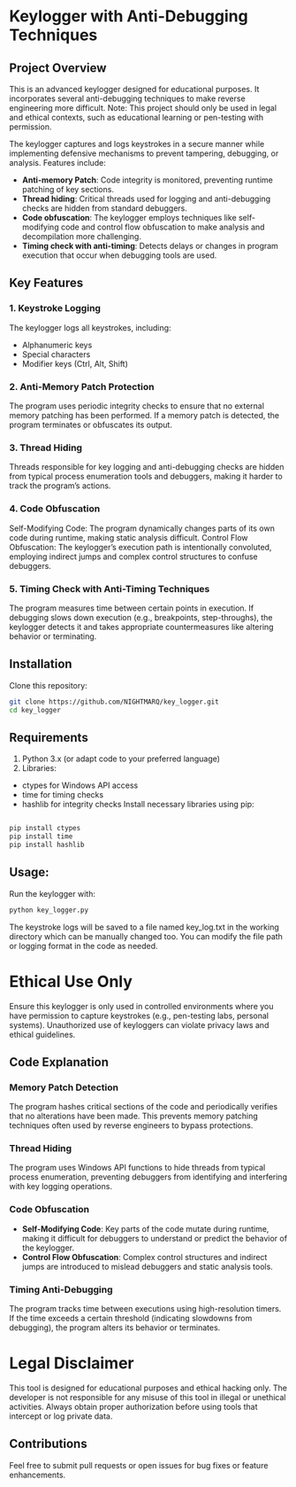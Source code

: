# Keylogger with Anti-Debugging Techniques

## Project Overview
This is an advanced keylogger designed for educational purposes. It incorporates several anti-debugging techniques to make reverse engineering more difficult. Note: This project should only be used in legal and ethical contexts, such as educational learning or pen-testing with permission.

The keylogger captures and logs keystrokes in a secure manner while implementing defensive mechanisms to prevent tampering, debugging, or analysis. 
Features include:

- **Anti-memory Patch**: Code integrity is monitored, preventing runtime patching of key sections.
- **Thread hiding**: Critical threads used for logging and anti-debugging checks are hidden from standard debuggers.
- **Code obfuscation**: The keylogger employs techniques like self-modifying code and control flow obfuscation to make analysis and decompilation more challenging.
- **Timing check with anti-timing**: Detects delays or changes in program execution that occur when debugging tools are used.

## Key Features
### 1. Keystroke Logging
The keylogger logs all keystrokes, including:

- Alphanumeric keys
- Special characters
- Modifier keys (Ctrl, Alt, Shift)
### 2. Anti-Memory Patch Protection
The program uses periodic integrity checks to ensure that no external memory patching has been performed. If a memory patch is detected, the program terminates or obfuscates its output.

### 3. Thread Hiding
Threads responsible for key logging and anti-debugging checks are hidden from typical process enumeration tools and debuggers, making it harder to track the program’s actions.

### 4. Code Obfuscation
Self-Modifying Code: The program dynamically changes parts of its own code during runtime, making static analysis difficult.
Control Flow Obfuscation: The keylogger’s execution path is intentionally convoluted, employing indirect jumps and complex control structures to confuse debuggers.

### 5. Timing Check with Anti-Timing Techniques
The program measures time between certain points in execution. If debugging slows down execution (e.g., breakpoints, step-throughs), the keylogger detects it and takes appropriate countermeasures like altering behavior or terminating.

## Installation
Clone this repository:

```bash
git clone https://github.com/NIGHTMARQ/key_logger.git
cd key_logger
```
## Requirements
1. Python 3.x (or adapt code to your preferred language)
2. Libraries:
- ctypes for Windows API access
- time for timing checks
- hashlib for integrity checks
Install necessary libraries using pip:

```bash

pip install ctypes
pip install time
pip install hashlib
```
## Usage:
Run the keylogger with:

```bash
python key_logger.py
```
The keystroke logs will be saved to a file named key_log.txt in the working directory which can be manually changed too. You can modify the file path or logging format in the code as needed.

# Ethical Use Only
Ensure this keylogger is only used in controlled environments where you have permission to capture keystrokes (e.g., pen-testing labs, personal systems). Unauthorized use of keyloggers can violate privacy laws and ethical guidelines.

## Code Explanation
### Memory Patch Detection
The program hashes critical sections of the code and periodically verifies that no alterations have been made. This prevents memory patching techniques often used by reverse engineers to bypass protections.

### Thread Hiding
The program uses Windows API functions to hide threads from typical process enumeration, preventing debuggers from identifying and interfering with key logging operations.

### Code Obfuscation
- **Self-Modifying Code**: Key parts of the code mutate during runtime, making it difficult for debuggers to understand or predict the behavior of the keylogger.
- **Control Flow Obfuscation**: Complex control structures and indirect jumps are introduced to mislead debuggers and static analysis tools.
### Timing Anti-Debugging
The program tracks time between executions using high-resolution timers. If the time exceeds a certain threshold (indicating slowdowns from debugging), the program alters its behavior or terminates.

# Legal Disclaimer
This tool is designed for educational purposes and ethical hacking only. The developer is not responsible for any misuse of this tool in illegal or unethical activities. Always obtain proper authorization before using tools that intercept or log private data.

## Contributions
Feel free to submit pull requests or open issues for bug fixes or feature enhancements.
